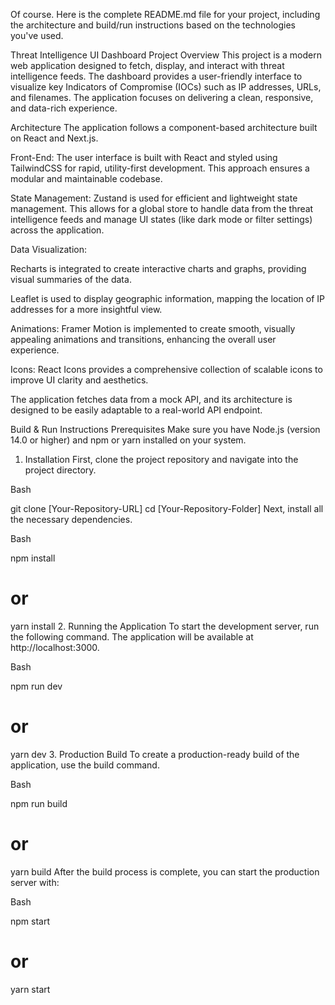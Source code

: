 Of course. Here is the complete README.md file for your project, including the architecture and build/run instructions based on the technologies you've used.

Threat Intelligence UI Dashboard
Project Overview
This project is a modern web application designed to fetch, display, and interact with threat intelligence feeds. The dashboard provides a user-friendly interface to visualize key Indicators of Compromise (IOCs) such as IP addresses, URLs, and filenames. The application focuses on delivering a clean, responsive, and data-rich experience.

Architecture
The application follows a component-based architecture built on React and Next.js.

Front-End: The user interface is built with React and styled using TailwindCSS for rapid, utility-first development. This approach ensures a modular and maintainable codebase.

State Management: Zustand is used for efficient and lightweight state management. This allows for a global store to handle data from the threat intelligence feeds and manage UI states (like dark mode or filter settings) across the application.

Data Visualization:

Recharts is integrated to create interactive charts and graphs, providing visual summaries of the data.

Leaflet is used to display geographic information, mapping the location of IP addresses for a more insightful view.

Animations: Framer Motion is implemented to create smooth, visually appealing animations and transitions, enhancing the overall user experience.

Icons: React Icons provides a comprehensive collection of scalable icons to improve UI clarity and aesthetics.

The application fetches data from a mock API, and its architecture is designed to be easily adaptable to a real-world API endpoint.

Build & Run Instructions
Prerequisites
Make sure you have Node.js (version 14.0 or higher) and npm or yarn installed on your system.

1. Installation
First, clone the project repository and navigate into the project directory.

Bash

git clone [Your-Repository-URL]
cd [Your-Repository-Folder]
Next, install all the necessary dependencies.

Bash

npm install
# or
yarn install
2. Running the Application
To start the development server, run the following command. The application will be available at http://localhost:3000.

Bash

npm run dev
# or
yarn dev
3. Production Build
To create a production-ready build of the application, use the build command.

Bash

npm run build
# or
yarn build
After the build process is complete, you can start the production server with:

Bash

npm start
# or
yarn start
